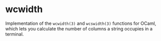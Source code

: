 # wcwidth

Implementation of the `wcwidth(3)` and `wcswidth(3)` functions for OCaml, which lets you calculate the number of columns a string occupies in a terminal.
